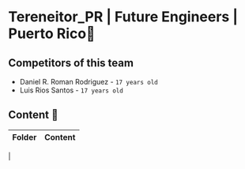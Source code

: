 # Tereneitor_PR | Future Engineers | Puerto Rico🤖

## Competitors of this team
- Daniel R. Roman Rodriguez - `17 years old`
- Luis Rios Santos - `17 years old`





## Content 📘  

| Folder  | Content| 
| -- | -- |
|
